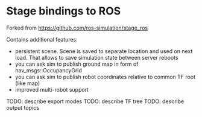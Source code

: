 # Stage bindings to ROS #

Forked from https://github.com/ros-simulation/stage_ros

Contains additional features:
 - persistent scene. Scene is saved to separate location and used on next load. That allows to save simulation state between server reboots
 - you can ask sim to publish ground map in form of nav_msgs::OccupancyGrid
 - you can ask sim to publish robot coordinates relative to common TF root (like map)
 - improved multi-robot support

TODO: describe export modes
TODO: describe TF tree
TODO: describe output topics

